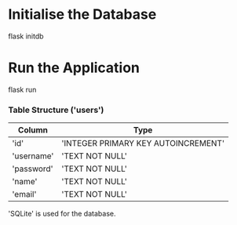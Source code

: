 # Initialise the Database
  flask initdb


# Run the Application
  flask run


### Table Structure ('users')
|   Column    |                Type                 |
| ----------- | ----------------------------------- |
| 'id'        | 'INTEGER PRIMARY KEY AUTOINCREMENT' |
| 'username'  | 'TEXT NOT NULL'                     |
| 'password'  | 'TEXT NOT NULL'                     |
| 'name'      | 'TEXT NOT NULL'                     |
| 'email'     | 'TEXT NOT NULL'                     |


'SQLite' is used for the database.
